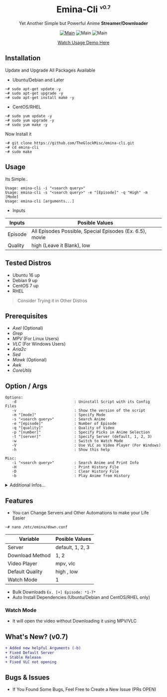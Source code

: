 <div align="center">
<h1>Emina-Cli <sup><sub><sup>v0.7</sup></sub></sup></h1>

Yet Another Simple but Powerful Anime **Streamer/Downloader**


[![Main](https://img.shields.io/badge/Maintainer-TheGlockMisc-brightgreen?style=flat)](https://github.com/TheGlockMisc)
![Main](https://img.shields.io/badge/OS-Linux-blue?style=flat)
![Main](https://img.shields.io/badge/OS-Windows-blue?style=flat)

[Watch Usage Demo Here](https://youtu.be/YkSA9CnnbzU)
</div>

## Installation
Update and Upgrade All Packages Available
+ Ubuntu/Debian and Later
```
~# sudo apt-get update -y
~# sudo apt-get upgrade -y
~# sudo apt-get install make -y
```
+ CentOS/RHEL
```
~# sudo yum update -y
~# sudo yum upgrade -y
~# sudo yum make -y
```
Now Install it
```
~# git clone https://github.com/TheGlockMisc/emina-cli.git
~# cd emina-cli
~# sudo make
```
## Usage
Its Simple..
```
Usage: emina-cli -i "<search query>"
Usage: emina-cli -s "<search query>" -e "[Episode]" -q "High" -m [Mode]
Usage: emina-cli [arguments...]
```
+ Inputs

| Inputs | Posible Values |
| ------------- | ---------- |
| Episode | All Episodes Possible, Special Episodes (Ex. 6.5), movie |
| Quality | high (Leave it Blank), low |

## Tested Distros
+ Ubuntu 16 up
+ Debian 9 up
+ CentOS 7 up
+ RHEL
> Consider Trying it in Other Distros
## Prerequisites 
+ *Axel* (Optional)
+ *Grep*
+ *MPV* (For Linux Users)
+ *VLC* (For Windows Users)
+ *Aria2c*
+ *Sed*
+ *Mawk* (Optional)
+ *Awk*
+ *CoreUtils*
## Option / Args
```
Options:
   -d                          : Uninstall Script with its Config Files
   -v                          : Show the version of the script
   -m "[mode]"                 : Specify Mode
   -s "<search query>"         : Search Anime
   -e "[episode]"              : Number of Episode
   -q "[quality]"              : Quality of Video
   -p "[number]"               : Specify Picks in Anime Selection
   -t "[server]"               : Specify Server (default, 1, 2, 3)
   -w                          : Switch to Watch Mode
   -V                          : Use VLC as Video Player (For Windows)
   -h                          : Show this help

Misc:
   -i "<search query>"         : Search Anime and Print Info
   -H                          : Print History File
   -D                          : Clear History File
   -b                          : Play Anime from History
```
<details>
<summary>Additional Infos...</summary>

+ You can change Servers or Download Method by changing the value of the "server or utility" variable in /etc/emina/down.conf

+ Option "-d" is to Uninstall this Script with /etc/emina/down.conf & /etc/emina/eminavars But it wont delete all the prerequisites/dependencies that installed by this script (it can be used for other scripts)..

+ Option "-t" will specify which server will used to download the File, if this argument presented it will ignore the Config File where the automation stored to set the server..

+ Option "-m [dub]" will change Mode, (Default: None).
    + dub                        : Switch to Dub Mode (Dubbed Anime Only)

+ Option "-q" flag is ignored when downloading Range of Episodes (Default: High)
</details>

## Features
+ You can Change Servers and Other Automations to make your Life Easier
```
~# nano /etc/emina/down.conf
```

| Variable | Posible Values |
| ------------- | ---------- |
| Server | default, 1, 2, 3 |
| Download Method | 1, 2 |
| Video Player | mpv, vlc |
| Default Quality | high , low |
| Watch Mode | 1 |

+ Bulk Downloads
`Ex. [+] Episode: *1-7*`
+ Auto Install Dependencies (Ubuntu/Debian and CentOS/RHEL only)

### Watch Mode
+ It will open the video without Downloading it using MPV/VLC

## What's New? (v0.7)
```diff
+ Added new helpful Arguments (-b)
+ Fixed Default Server
+ Stable Release
+ Fixed VLC not opening
```

## Bugs & Issues
+ If You Found Some Bugs, Feel Free to Create a New Issue (PRs OPEN)
